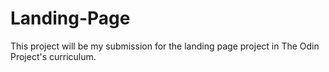 # Landing-Page
This project will be my submission for the landing page project in The Odin Project's curriculum.
